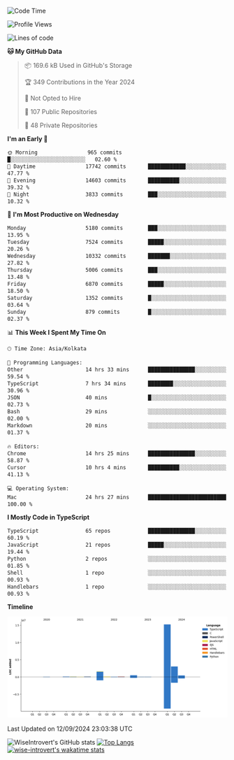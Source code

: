 <!--START_SECTION:waka-->
![Code Time](http://img.shields.io/badge/Code%20Time-1%2C599%20hrs%2057%20mins-blue)

![Profile Views](http://img.shields.io/badge/Profile%20Views-0-blue)

![Lines of code](https://img.shields.io/badge/From%20Hello%20World%20I%27ve%20Written-21.5%20million%20lines%20of%20code-blue)

**🐱 My GitHub Data** 

> 📦 169.6 kB Used in GitHub's Storage 
 > 
> 🏆 349 Contributions in the Year 2024
 > 
> 🚫 Not Opted to Hire
 > 
> 📜 107 Public Repositories 
 > 
> 🔑 48 Private Repositories 
 > 
**I'm an Early 🐤** 

```text
🌞 Morning                965 commits         █░░░░░░░░░░░░░░░░░░░░░░░░   02.60 % 
🌆 Daytime                17742 commits       ████████████░░░░░░░░░░░░░   47.77 % 
🌃 Evening                14603 commits       ██████████░░░░░░░░░░░░░░░   39.32 % 
🌙 Night                  3833 commits        ███░░░░░░░░░░░░░░░░░░░░░░   10.32 % 
```
📅 **I'm Most Productive on Wednesday** 

```text
Monday                   5180 commits        ███░░░░░░░░░░░░░░░░░░░░░░   13.95 % 
Tuesday                  7524 commits        █████░░░░░░░░░░░░░░░░░░░░   20.26 % 
Wednesday                10332 commits       ███████░░░░░░░░░░░░░░░░░░   27.82 % 
Thursday                 5006 commits        ███░░░░░░░░░░░░░░░░░░░░░░   13.48 % 
Friday                   6870 commits        █████░░░░░░░░░░░░░░░░░░░░   18.50 % 
Saturday                 1352 commits        █░░░░░░░░░░░░░░░░░░░░░░░░   03.64 % 
Sunday                   879 commits         █░░░░░░░░░░░░░░░░░░░░░░░░   02.37 % 
```


📊 **This Week I Spent My Time On** 

```text
🕑︎ Time Zone: Asia/Kolkata

💬 Programming Languages: 
Other                    14 hrs 33 mins      ███████████████░░░░░░░░░░   59.54 % 
TypeScript               7 hrs 34 mins       ████████░░░░░░░░░░░░░░░░░   30.96 % 
JSON                     40 mins             █░░░░░░░░░░░░░░░░░░░░░░░░   02.73 % 
Bash                     29 mins             ░░░░░░░░░░░░░░░░░░░░░░░░░   02.00 % 
Markdown                 20 mins             ░░░░░░░░░░░░░░░░░░░░░░░░░   01.37 % 

🔥 Editors: 
Chrome                   14 hrs 25 mins      ███████████████░░░░░░░░░░   58.87 % 
Cursor                   10 hrs 4 mins       ██████████░░░░░░░░░░░░░░░   41.13 % 

💻 Operating System: 
Mac                      24 hrs 27 mins      █████████████████████████   100.00 % 
```

**I Mostly Code in TypeScript** 

```text
TypeScript               65 repos            ███████████████░░░░░░░░░░   60.19 % 
JavaScript               21 repos            █████░░░░░░░░░░░░░░░░░░░░   19.44 % 
Python                   2 repos             ░░░░░░░░░░░░░░░░░░░░░░░░░   01.85 % 
Shell                    1 repo              ░░░░░░░░░░░░░░░░░░░░░░░░░   00.93 % 
Handlebars               1 repo              ░░░░░░░░░░░░░░░░░░░░░░░░░   00.93 % 
```



**Timeline**

![Lines of Code chart](https://raw.githubusercontent.com/wise-introvert/wise-introvert/master/assets/bar_graph.png)


 Last Updated on 12/09/2024 23:03:38 UTC
<!--END_SECTION:waka-->

![WiseIntrovert's GitHub stats](https://github-readme-stats.vercel.app/api?username=wise-introvert&count_private=true&show_icons=true)
[![Top Langs](https://github-readme-stats.vercel.app/api/top-langs/?username=wise-introvert&langs_count=10)](https://github.com/anuraghazra/github-readme-stats)
[![wise-introvert's wakatime stats](https://github-readme-stats.vercel.app/api/wakatime?username=wiseintrovert)](https://github.com/anuraghazra/github-readme-stats)

